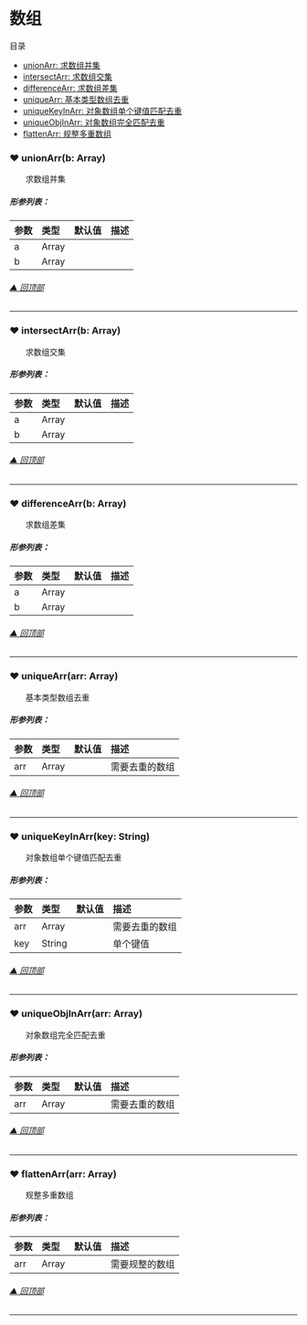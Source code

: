 # 数组

<span id="top">目录</span>
* [ unionArr: 求数组并集](#unionArr)
* [ intersectArr: 求数组交集](#intersectArr)
* [ differenceArr: 求数组差集](#differenceArr)
* [ uniqueArr: 基本类型数组去重](#uniqueArr)
* [ uniqueKeyInArr: 对象数组单个键值匹配去重](#uniqueKeyInArr)
* [ uniqueObjInArr: 对象数组完全匹配去重](#uniqueObjInArr)
* [ flattenArr: 规整多重数组](#flattenArr)

### <span id="unionArr">♥ unionArr(b: Array)</span>

&emsp;&emsp;求数组并集
##### 形参列表：
| 参数 | 类型  |  默认值         | 描述 |
| :--- | :---- | :------------- |:---- |
| a | Array |  |  |
| b | Array |  |  |



###### [▲ 回顶部](#top)
---
### <span id="intersectArr">♥ intersectArr(b: Array)</span>

&emsp;&emsp;求数组交集
##### 形参列表：
| 参数 | 类型  |  默认值         | 描述 |
| :--- | :---- | :------------- |:---- |
| a | Array |  |  |
| b | Array |  |  |



###### [▲ 回顶部](#top)
---
### <span id="differenceArr">♥ differenceArr(b: Array)</span>

&emsp;&emsp;求数组差集
##### 形参列表：
| 参数 | 类型  |  默认值         | 描述 |
| :--- | :---- | :------------- |:---- |
| a | Array |  |  |
| b | Array |  |  |



###### [▲ 回顶部](#top)
---
### <span id="uniqueArr">♥ uniqueArr(arr: Array)</span>

&emsp;&emsp;基本类型数组去重
##### 形参列表：
| 参数 | 类型  |  默认值         | 描述 |
| :--- | :---- | :------------- |:---- |
| arr | Array |  | 需要去重的数组 |



###### [▲ 回顶部](#top)
---
### <span id="uniqueKeyInArr">♥ uniqueKeyInArr(key: String)</span>

&emsp;&emsp;对象数组单个键值匹配去重
##### 形参列表：
| 参数 | 类型  |  默认值         | 描述 |
| :--- | :---- | :------------- |:---- |
| arr | Array |  | 需要去重的数组 |
| key | String |  | 单个键值 |



###### [▲ 回顶部](#top)
---
### <span id="uniqueObjInArr">♥ uniqueObjInArr(arr: Array)</span>

&emsp;&emsp;对象数组完全匹配去重
##### 形参列表：
| 参数 | 类型  |  默认值         | 描述 |
| :--- | :---- | :------------- |:---- |
| arr | Array |  | 需要去重的数组 |



###### [▲ 回顶部](#top)
---
### <span id="flattenArr">♥ flattenArr(arr: Array)</span>

&emsp;&emsp;规整多重数组
##### 形参列表：
| 参数 | 类型  |  默认值         | 描述 |
| :--- | :---- | :------------- |:---- |
| arr | Array |  | 需要规整的数组 |



###### [▲ 回顶部](#top)
---
